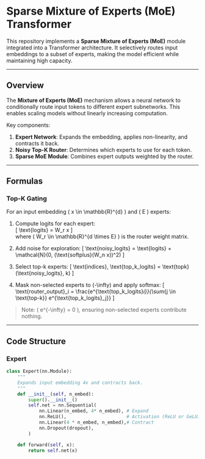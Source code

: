 # Sparse Mixture of Experts (MoE) Transformer

This repository implements a **Sparse Mixture of Experts (MoE)** module integrated into a Transformer architecture. It selectively routes input embeddings to a subset of experts, making the model efficient while maintaining high capacity.

---

## Overview

The **Mixture of Experts (MoE)** mechanism allows a neural network to conditionally route input tokens to different expert subnetworks. This enables scaling models without linearly increasing computation.

Key components:

1. **Expert Network**: Expands the embedding, applies non-linearity, and contracts it back.
2. **Noisy Top-K Router**: Determines which experts to use for each token.
3. **Sparse MoE Module**: Combines expert outputs weighted by the router.

---

## Formulas

### Top-K Gating
For an input embedding \( x \in \mathbb{R}^{d} \) and \( E \) experts:

1. Compute logits for each expert:  
\[
\text{logits} = W_r x
\]  
where \( W_r \in \mathbb{R}^{d \times E} \) is the router weight matrix.

2. Add noise for exploration:
\[
\text{noisy\_logits} = \text{logits} + \mathcal{N}(0, (\text{softplus}(W_n x))^2)
\]

3. Select top-k experts:
\[
\text{indices}, \text{top\_k\_logits} = \text{topk}(\text{noisy\_logits}, k)
\]

4. Mask non-selected experts to \(-\infty\) and apply softmax:
\[
\text{router\_output}_i = \frac{e^{\text{top\_k\_logits}_i}}{\sum_{j \in \text{top-k}} e^{\text{top\_k\_logits}_j}}
\]

> Note: \( e^{-\infty} = 0 \), ensuring non-selected experts contribute nothing.

---

## Code Structure

### Expert

```python
class Expert(nn.Module):
    """
    Expands input embedding 4x and contracts back.
    """
    def __init__(self, n_embed):
        super().__init__()
        self.net = nn.Sequential(
            nn.Linear(n_embed, 4* n_embed), # Expand
            nn.ReLU(),                      # Activation (ReLU or GeLU)
            nn.Linear(4 * n_embed, n_embed),# Contract
            nn.Dropout(dropout),
        )

    def forward(self, x):
        return self.net(x)
